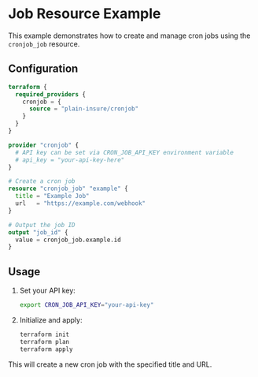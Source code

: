 # Job Resource Example

This example demonstrates how to create and manage cron jobs using the `cronjob_job` resource.

## Configuration

```terraform
terraform {
  required_providers {
    cronjob = {
      source = "plain-insure/cronjob"
    }
  }
}

provider "cronjob" {
  # API key can be set via CRON_JOB_API_KEY environment variable
  # api_key = "your-api-key-here"
}

# Create a cron job
resource "cronjob_job" "example" {
  title = "Example Job"
  url   = "https://example.com/webhook"
}

# Output the job ID
output "job_id" {
  value = cronjob_job.example.id
}
```

## Usage

1. Set your API key:
   ```bash
   export CRON_JOB_API_KEY="your-api-key"
   ```

2. Initialize and apply:
   ```bash
   terraform init
   terraform plan
   terraform apply
   ```

This will create a new cron job with the specified title and URL.